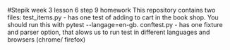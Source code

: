 #Stepik week 3 lesson 6 step 9 homework
This repository contains two files:
	test_items.py - has one test of adding to cart in the book shop. You should run this with pytest --langage=en-gb.
	conftest.py - has one fixture and parser option, that alows us to run test in different languages and browsers (chrome/ firefox)
